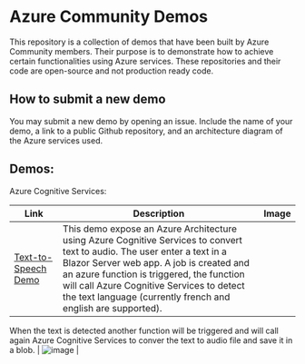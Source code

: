 # Azure Community Demos

This repository is a collection of demos that have been built by Azure Community members. Their purpose is to demonstrate how to achieve certain functionalities using Azure services. These repositories and their code are open-source and not production ready code.

## How to submit a new demo

You may submit a new demo by opening an issue. Include the name of your demo, a link to a public Github repository, and an architecture diagram of the Azure services used.

## Demos:

Azure Cognitive Services:

| Link | Description | Image |
| --- | --- | --- |
| [Text-to-Speech Demo](https://github.com/hugogirard/textToSpeechDemo) | This demo expose an Azure Architecture using Azure Cognitive Services to convert text to audio. The user enter a text in a Blazor Server web app. A job is created and an azure function is triggered, the function will call Azure Cognitive Services to detect the text language (currently french and english are supported).

When the text is detected another function will be triggered and will call again Azure Cognitive Services to conver the text to audio file and save it in a blob. | ![image](https://user-images.githubusercontent.com/35609369/150875709-72c9713a-9fba-4f99-9884-6e8d3d7cee23.png) |
